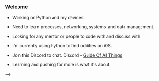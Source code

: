 ### Welcome

- Working on Python and my devices.
- Need to learn processes, networking, systems, and data management.
- Looking for any mentor or people to code with and discuss with.
- I'm currently using Python to find oddities on iOS.
- Join this Discord to chat. Discord - [Guide Of All Things](https://discord.gg/HXTXRrqjuN)

- Learning and pushing for more is what it's about. 

-->
